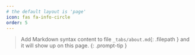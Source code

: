 ```yaml
---
# the default layout is 'page'
icon: fas fa-info-circle
order: 5
---
```

> Add Markdown syntax content to file `_tabs/about.md`{: .filepath } and it will show up on this page.
> {: .prompt-tip }
